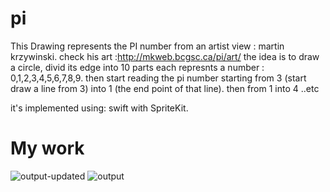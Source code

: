 
# pi
This Drawing represents the PI number from an artist view : martin krzywinski. check his art :http://mkweb.bcgsc.ca/pi/art/
the idea is to draw a circle, divid its edge into 10 parts each represnts a number : 0,1,2,3,4,5,6,7,8,9. 
then start reading the pi number starting from 3 (start draw a line from 3) into 1 (the end point of that line). then from 1 into 4 ..etc

it's implemented using: swift with SpriteKit. 

# My work
![output-updated](https://user-images.githubusercontent.com/12359091/115977376-2203bf80-a580-11eb-8073-71b798984847.jpeg)
![output](https://user-images.githubusercontent.com/12359091/115977378-24feb000-a580-11eb-8c31-b2eb388de881.jpeg)
